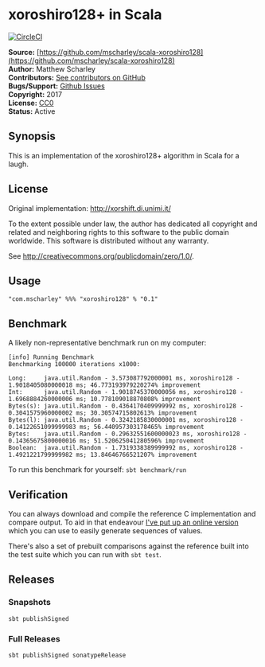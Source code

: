 # xoroshiro128+ in Scala

[![CircleCI](https://circleci.com/gh/mscharley/scala-xoroshiro128.svg?style=svg)](https://circleci.com/gh/mscharley/scala-xoroshiro128)

**Source:** [https://github.com/mscharley/scala-xoroshiro128](https://github.com/mscharley/scala-xoroshiro128)  
**Author:** Matthew Scharley  
**Contributors:** [See contributors on GitHub][gh-contrib]  
**Bugs/Support:** [Github Issues][gh-issues]  
**Copyright:** 2017  
**License:** [CC0](http://creativecommons.org/publicdomain/zero/1.0/)  
**Status:** Active

## Synopsis

This is an implementation of the xoroshiro128+ algorithm in Scala for a laugh.

## License

Original implementation: http://xorshift.di.unimi.it/

To the extent possible under law, the author has dedicated all copyright
and related and neighboring rights to this software to the public domain
worldwide. This software is distributed without any warranty.

See <http://creativecommons.org/publicdomain/zero/1.0/>.

## Usage

```
"com.mscharley" %%% "xoroshiro128" % "0.1"
```

## Benchmark

A likely non-representative benchmark run on my computer:

```
[info] Running Benchmark
Benchmarking 100000 iterations x1000:

Long:     java.util.Random - 3.573087792000001 ms, xoroshiro128 - 1.9018405080000018 ms; 46.773193979220274% improvement
Int:      java.util.Random - 1.9018745370000056 ms, xoroshiro128 - 1.6968884260000006 ms; 10.778109018870808% improvement
Bytes(s): java.util.Random - 0.4364170409999992 ms, xoroshiro128 - 0.3041575960000002 ms; 30.30574715802613% improvement
Bytes(l): java.util.Random - 0.3242185830000001 ms, xoroshiro128 - 0.14122651099999983 ms; 56.440957303178465% improvement
Bytes:    java.util.Random - 0.29632551600000023 ms, xoroshiro128 - 0.14365675800000016 ms; 51.520625041280596% improvement
Boolean:  java.util.Random - 1.7319338389999992 ms, xoroshiro128 - 1.4921221799999982 ms; 13.84646766521207% improvement
```

To run this benchmark for yourself: `sbt benchmark/run`

## Verification

You can always download and compile the reference C implementation and compare output. To
aid in that endeavour [I've put up an online version](https://ideone.com/hwDnTY) which you
can use to easily generate sequences of values.

There's also a set of prebuilt comparisons against the reference built into the test suite
which you can run with `sbt test`.

## Releases

### Snapshots

```
sbt publishSigned
```

### Full Releases

```
sbt publishSigned sonatypeRelease
```

  [gh-contrib]: https://github.com/mscharley/scala-xoroshiro128/graphs/contributors
  [gh-issues]: https://github.com/mscharley/scala-xoroshiro128/issues
